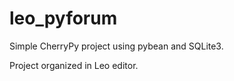 leo_pyforum
===========

Simple CherryPy project using pybean and SQLite3.

Project organized in Leo editor.

